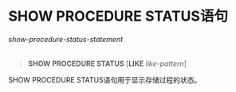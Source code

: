 # SHOW PROCEDURE STATUS语句

###### show-procedure-status-statement
> **SHOW PROCEDURE STATUS** [**LIKE** *like-pattern*]

SHOW PROCEDURE STATUS语句用于显示存储过程的状态。